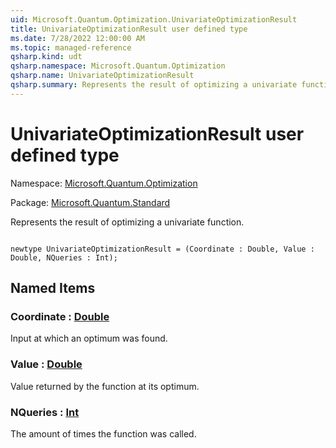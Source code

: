 ```yaml
---
uid: Microsoft.Quantum.Optimization.UnivariateOptimizationResult
title: UnivariateOptimizationResult user defined type
ms.date: 7/28/2022 12:00:00 AM
ms.topic: managed-reference
qsharp.kind: udt
qsharp.namespace: Microsoft.Quantum.Optimization
qsharp.name: UnivariateOptimizationResult
qsharp.summary: Represents the result of optimizing a univariate function.
---
```


# UnivariateOptimizationResult user defined type

Namespace: [Microsoft.Quantum.Optimization](xref:Microsoft.Quantum.Optimization)

Package: [Microsoft.Quantum.Standard](https://nuget.org/packages/Microsoft.Quantum.Standard)


Represents the result of optimizing a univariate function.

```qsharp

newtype UnivariateOptimizationResult = (Coordinate : Double, Value : Double, NQueries : Int);
```



## Named Items

### Coordinate : [Double](xref:microsoft.quantum.qsharp.valueliterals#double-literals)

Input at which an optimum was found.
### Value : [Double](xref:microsoft.quantum.qsharp.valueliterals#double-literals)

Value returned by the function at its optimum.
### NQueries : [Int](xref:microsoft.quantum.qsharp.valueliterals#int-literals)

The amount of times the function was called.